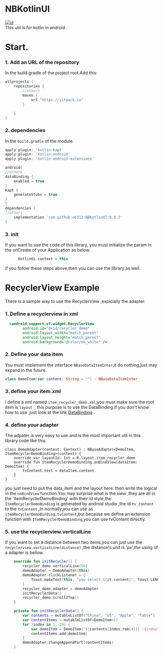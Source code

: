 # NBKotlinUI
[![ui][uisvg]][ui]  
This util is for kotlin in android .
# Start. 
### 1. Add an URL of the repository 
In the build.gradle of the project root.Add this:
```gradle
allprojects {
    repositories {
        //others 
        maven {
            url "https://jitpack.io"
        }
       
    }
}
```
### 2. dependencies
In the `build.gradle` of the module.

```gradle
apply plugin: 'kotlin-kapt'
apply plugin: 'kotlin-android'
apply plugin: 'kotlin-android-extensions'

android{
//others 
dataBinding {
    enabled = true
}
kapt {
    generateStubs = true
}
}
dependencies {
//others
    implementation 'com.github.nb312:NBKotlinUI:0.0.3'
}
```
### 3. init 
If you want to use the code of this library, you must initialize the param in the onCreate of your Application  as below:
```kotlin
      KotlinUi.context = this
```
if you follow these steps above,then you can use the library as well.

# RecyclerView Example
There is a sample way to use the RecyclerView ,expicially the adapter.
### 1. Define a recyclerview in xml
```xml
  <android.support.v7.widget.RecyclerView
        android:id="@+id/recycler_demo"
        android:layout_width="match_parent"
        android:layout_height="match_parent"
        android:background="@color/nb_white" />
```
### 2. Define your data item 
You must implement the interface `NBaseDataItemInter`,it do nothing,just may expand in the future.
```kotlin
class DemoItem(var content: String = "") : NBaseDataItemInter
```
### 3. define your item.xml
I define a xml named `item_recycler_demo.xml`,you must make sure the root item is `layout `, this purpose is to use the DataBinding.If you don't know how to use ,just look at the link [DataBinding](https://developer.android.com/topic/libraries/data-binding/expressions) .
### 4. define your adapter
The adpater is very easy to use and is the most important util in this library.code like this: 
```
class DemoAdapter(context: Context) : NBaseAdapter<DemoItem, ItemRecyclerDemoBinding>(context) {
    override var layoutId: Int = R.layout.item_recycler_demo
    override fun ItemRecyclerDemoBinding.onBindView(dataItem: DemoItem) {
        tvContent.text = dataItem.content
    }
}
```
you just need to put the data_item and the layout here. then write the logical in the `onBindView` function.You may surprise what is the view ,they are all in the 'ItemRecyclerDemoBinding' with their id style,the `ItemRecyclerDemoBinding` is generated by android studio ,the id `tv_content`  to the `tvContent` ,In normally,you can use as `itemRecyclerDemoBinding.tvContent`,but because we define an extension function with `ItemRecyclerDemoBinding`,you can use tvContent directly. 

### 5. use the recyclerview.verticalLine 
If you want to set a distance between two items,you can just use the `recyclerview.verticalLine(distance)` ,the distance's unit is 'px',the using of a adapter is bellow.
```kotlin
    override fun initRecycler() {
        recycler_demo.verticalLine(50)
        demoAdapter = DemoAdapter(this)
        demoAdapter.clickListener = {
            Toast.makeText(this, "you select ${it.content}", Toast.LENGTH_SHORT).show()
        }
        recycler_demo.adapter = demoAdapter
        initRecyclerData()
        recycler_demo.scroll2Top()
    }

    private fun initRecyclerData() {
        var contents = mutableListOf("China", "US", "Apple", "Table")
        var contentItems = mutableListOf<DemoItem>()
        for (index in 1..20) {
            var demoItem = DemoItem("${contents[index.rem(4)]} :$index")
            contentItems.add(demoItem)
        }
        demoAdapter.changeAppendPart(contentItems)
    }
```



[uisvg]:https://img.shields.io/badge/NBKotlinUI-v0.0.3-green.svg
[ui]: https://github.com/Blankj/AndroidUtilCode
